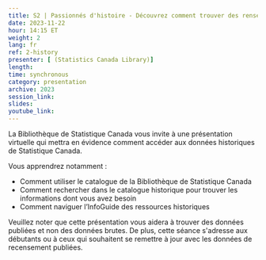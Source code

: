 ```yaml
---
title: S2 | Passionnés d'histoire - Découvrez comment trouver des renseignements de Statistique Canada avant 1981
date: 2023-11-22
hour: 14:15 ET
weight: 2
lang: fr
ref: 2-history
presenter: [ (Statistics Canada Library)]
length:
time: synchronous
category: presentation
archive: 2023
session_link:
slides:
youtube_link:
---
```

La Bibliothèque de Statistique Canada vous invite à une présentation virtuelle qui mettra en évidence comment accéder aux données historiques de Statistique Canada. <!--more-->

Vous apprendrez notamment :
 - Comment utiliser le catalogue de la Bibliothèque de Statistique Canada
 - Comment rechercher dans le catalogue historique pour trouver les informations dont vous avez besoin
 - Comment naviguer l’InfoGuide des ressources historiques

Veuillez noter que cette présentation vous aidera à trouver des données publiées et non des données brutes. De plus, cette séance s'adresse aux débutants ou à ceux qui souhaitent se remettre à jour avec les données de recensement publiées.
